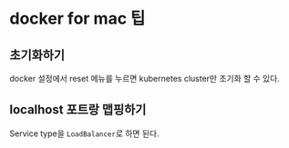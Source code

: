 # docker for mac 팁

## 초기화하기

docker 설정에서 reset 메뉴를 누르면 kubernetes cluster만 초기화 할 수 있다.

## localhost 포트랑 맵핑하기

Service type을 `LoadBalancer`로 하면 된다.
